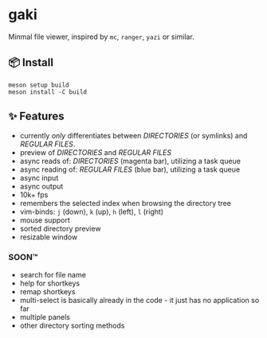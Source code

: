 # gaki

Minmal file viewer, inspired by `mc`, `ranger`, `yazi` or similar.

## 📦 Install
```shell
meson setup build
meson install -C build
```

## ✨ Features

- currently _only_ differentiates between _DIRECTORIES_ (or symlinks) and _REGULAR FILES_.
- preview of _DIRECTORIES_ and _REGULAR FILES_
- async reads of: _DIRECTORIES_ (magenta bar), utilizing a task queue
- async reading of: _REGULAR FILES_ (blue bar), utilizing a task queue
- async input
- async output
- 10k+ fps
- remembers the selected index when browsing the directory tree
- vim-binds: `j` (down), `k` (up), `h` (left), `l` (right)
- mouse support
- sorted directory preview
- resizable window

### SOON™

- search for file name
- help for shortkeys
- remap shortkeys
- multi-select is basically already in the code - it just has no application so far
- multiple panels
- other directory sorting methods

